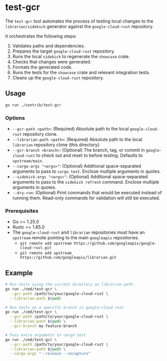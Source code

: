 # test-gcr

The `test-gcr` tool automates the process of testing local changes to the `librarian/sidekick` generator against the `google-cloud-rust` repository.

It orchestrates the following steps:

1. Validates paths and dependencies.
2. Prepares the target `google-cloud-rust` repository.
3. Runs the local `sidekick` to regenerate the `showcase` crate.
4. Checks that changes were generated.
5. Formats the generated code.
6. Runs the tests for the `showcase` crate and relevant integration tests.
7. Cleans up the `google-cloud-rust` repository.

## Usage

```bash
go run ./contrib/test-gcr
```

### Options

*   `--gcr-path <path>`: (Required) Absolute path to the local `google-cloud-rust` repository clone.
*   `--librarian-path <path>`: (Required) Absolute path to the local `librarian` repository clone (this directory).
*   `--gcr-branch <branch>`: (Optional) The branch, tag, or commit in `google-cloud-rust` to check out and reset to before testing. Defaults to `upstream/main`.
*   `--cargo-args "<args>"`: (Optional) Additional space-separated arguments to pass to `cargo test`. Enclose multiple arguments in quotes.
*   `--sidekick-args "<args>"`: (Optional) Additional space-separated arguments to pass to the `sidekick refresh` command. Enclose multiple arguments in quotes.
*   `--dry-run`: (Optional) Print commands that would be executed instead of running them. Read-only commands for validation will still be executed.

### Prerequisites

*   Go >= 1.25.0
*   Rustc >= 1.85.0
*   The `google-cloud-rust` and `librarian` repositories must have an `upstream` remote pointing to the main `googleapis` repositories.
    *   `git remote add upstream https://github.com/googleapis/google-cloud-rust.git`
    *   `git remote add upstream https://github.com/googleapis/librarian.git`

## Example

```bash
# Run tests using the current directory as librarian path
go run ./cmd/test-gcr \
  --gcr-path /path/to/your/google-cloud-rust \
  --librarian-path $(pwd)

# Run tests on a specific branch in google-cloud-rust
go run ./cmd/test-gcr \
  --gcr-path /path/to/your/google-cloud-rust \
  --librarian-path $(pwd) \
  --gcr-branch my-feature-branch

# Pass extra arguments to cargo test
go run ./cmd/test-gcr \
  --gcr-path /path/to/your/google-cloud-rust \
  --librarian-path $(pwd) \
  --cargo-args "--release --nocapture"
```

